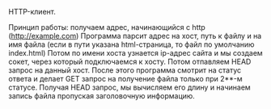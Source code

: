 HTTP-клиент. 

Принцип работы: получаем адрес, начинающийся с http (http://example.com)
Программа парсит адрес на хост, путь к файлу и на имя файла (если в пути указана html-страница, то файл по умолчанию index.html)
Потом по имени хоста узнается ip-адрес сайта и мы создаем сокет, через который подключаемся к хосту. Потом отпавляем HEAD запрос на данный хост. После этого программа смотрит на статус ответа и делает GET запрос на получение файла только при 2**-м статусе.
Получая HEAD запрос, мы вычисляем его длину и начинаем запись файла пропуская заголовочную информацию. 

